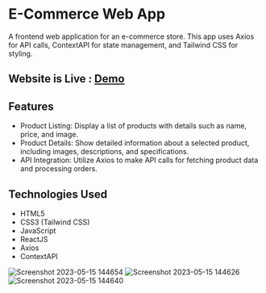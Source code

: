 # E-Commerce Web App

A frontend web application for an e-commerce store. This app uses Axios for API calls, ContextAPI for state management, and Tailwind CSS for styling.
## Website is Live : [Demo](https://e-com-api-beige.vercel.app/)
## Features

- Product Listing: Display a list of products with details such as name, price, and image.
- Product Details: Show detailed information about a selected product, including images, descriptions, and specifications.
- API Integration: Utilize Axios to make API calls for fetching product data and processing orders.

## Technologies Used

- HTML5
- CSS3 (Tailwind CSS)
- JavaScript
- ReactJS
- Axios
- ContextAPI

![Screenshot 2023-05-15 144654](https://github.com/tushar-upadhya/e-com-api/assets/113006456/2dac9f9d-cbbe-4769-9038-dbea0d3b65b5)
![Screenshot 2023-05-15 144626](https://github.com/tushar-upadhya/e-com-api/assets/113006456/c4c0a65c-b983-4006-9222-f59b3ee758c0)
![Screenshot 2023-05-15 144640](https://github.com/tushar-upadhya/e-com-api/assets/113006456/8c3113f4-32d5-46ef-866f-ef1ae632a74c)
